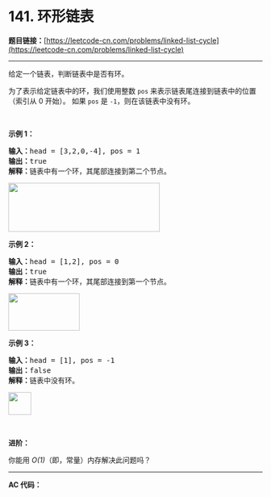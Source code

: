 # 141. 环形链表

**题目链接：**[https://leetcode-cn.com/problems/linked-list-cycle](https://leetcode-cn.com/problems/linked-list-cycle)

---

<div class="content__1Y2H">
 <div class="notranslate">
  <p>给定一个链表，判断链表中是否有环。</p> 
  <p>为了表示给定链表中的环，我们使用整数 <code>pos</code> 来表示链表尾连接到链表中的位置（索引从 0 开始）。 如果 <code>pos</code> 是 <code>-1</code>，则在该链表中没有环。</p> 
  <p>&nbsp;</p> 
  <p><strong>示例 1：</strong></p> 
  <pre class="language-text"><strong>输入：</strong>head = [3,2,0,-4], pos = 1
<strong>输出：</strong>true
<strong>解释：</strong>链表中有一个环，其尾部连接到第二个节点。
</pre> 
  <p><img style="height: 97px; width: 300px;" src="../aliyun-lc-upload/uploads/2018/12/07/circularlinkedlist.png" alt=""></p> 
  <p><strong>示例&nbsp;2：</strong></p> 
  <pre class="language-text"><strong>输入：</strong>head = [1,2], pos = 0
<strong>输出：</strong>true
<strong>解释：</strong>链表中有一个环，其尾部连接到第一个节点。
</pre> 
  <p><img style="height: 74px; width: 141px;" src="../aliyun-lc-upload/uploads/2018/12/07/circularlinkedlist_test2.png" alt=""></p> 
  <p><strong>示例 3：</strong></p> 
  <pre class="language-text"><strong>输入：</strong>head = [1], pos = -1
<strong>输出：</strong>false
<strong>解释：</strong>链表中没有环。
</pre> 
  <p><img style="height: 45px; width: 45px;" src="../aliyun-lc-upload/uploads/2018/12/07/circularlinkedlist_test3.png" alt=""></p> 
  <p>&nbsp;</p> 
  <p><strong>进阶：</strong></p> 
  <p>你能用 <em>O(1)</em>（即，常量）内存解决此问题吗？</p> 
 </div>
</div>

---

**AC 代码：**

```java

```